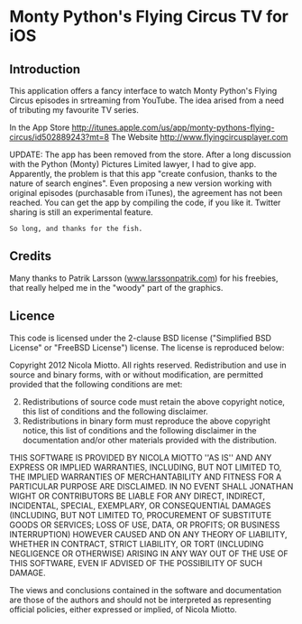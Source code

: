 Monty Python's Flying Circus TV for iOS
=======================================

Introduction
-------------

This application offers a fancy interface to watch Monty Python's Flying Circus episodes in srtreaming from YouTube.
The idea arised from a need of tributing my favourite TV series.

In the App Store http://itunes.apple.com/us/app/monty-pythons-flying-circus/id502889243?mt=8
The Website http://www.flyingcircusplayer.com

UPDATE: The app has been removed from the store. After a long discussion with the Python (Monty) Pictures Limited lawyer,
	I had to give app. Apparently, the problem is that this app "create confusion, thanks to the nature of
	search engines". Even proposing a new version working with original episodes (purchasable from iTunes), the
	agreement has not been reached.
	You can get the app by compiling the code, if you like it. Twitter sharing is still an experimental feature.
	
	So long, and thanks for the fish.

Credits
-------

Many thanks to Patrik Larsson (www.larssonpatrik.com) for his freebies,
that really helped me in the "woody" part of the graphics.

Licence
-------
This code is licensed under the 2-clause BSD license ("Simplified BSD License" or "FreeBSD License") license. The license is reproduced below:

Copyright 2012 Nicola Miotto. All rights reserved.
Redistribution and use in source and binary forms, with or without modification, are permitted provided that the following conditions are met:

2. Redistributions of source code must retain the above copyright notice, this list of conditions and the following disclaimer.
3. Redistributions in binary form must reproduce the above copyright notice, this list of conditions and the following disclaimer in the documentation and/or other materials provided with the distribution.

THIS SOFTWARE IS PROVIDED BY NICOLA MIOTTO ''AS IS'' AND ANY EXPRESS OR IMPLIED WARRANTIES, INCLUDING, BUT NOT LIMITED TO, THE IMPLIED WARRANTIES OF MERCHANTABILITY AND FITNESS FOR A PARTICULAR PURPOSE ARE DISCLAIMED. IN NO EVENT SHALL JONATHAN WIGHT OR CONTRIBUTORS BE LIABLE FOR ANY DIRECT, INDIRECT, INCIDENTAL, SPECIAL, EXEMPLARY, OR CONSEQUENTIAL DAMAGES (INCLUDING, BUT NOT LIMITED TO, PROCUREMENT OF SUBSTITUTE GOODS OR SERVICES; LOSS OF USE, DATA, OR PROFITS; OR BUSINESS INTERRUPTION) HOWEVER CAUSED AND ON ANY THEORY OF LIABILITY, WHETHER IN CONTRACT, STRICT LIABILITY, OR TORT (INCLUDING NEGLIGENCE OR OTHERWISE) ARISING IN ANY WAY OUT OF THE USE OF THIS SOFTWARE, EVEN IF ADVISED OF THE POSSIBILITY OF SUCH DAMAGE.

The views and conclusions contained in the software and documentation are those of the authors and should not be interpreted as representing official policies, either expressed or implied, of Nicola Miotto.
